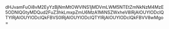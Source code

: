 dHJvamFuOi8vM2EyYzBjNmMtOWVlNS1jMDVmLWM5NTEtZmNkNzM4MzE5ODNlQGtyMDQud2FuZ3hkLmxpZmU6MzA1MiNSZWxheV8lRjAlOUYlODclQTYlRjAlOUYlODclQkFBVS0lRjAlOUYlODclQTYlRjAlOUYlODclQkFBVV8wMgo=